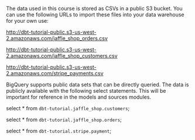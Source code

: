 The data used in this course is stored as CSVs in a public S3 bucket. You can use the following URLs to import these files into your data warehouse for your own use:

http://dbt-tutorial-public.s3-us-west-2.amazonaws.com/jaffle_shop_orders.csv

http://dbt-tutorial-public.s3-us-west-2.amazonaws.com/jaffle_shop_customers.csv

http://dbt-tutorial-public.s3-us-west-2.amazonaws.com/stripe_payments.csv


BigQuery supports public data sets that can be directly queried. The data is publicly available with the following select statements. This will be important for reference in the models and sources modules.


select * from `dbt-tutorial.jaffle_shop.customers`;

select * from `dbt-tutorial.jaffle_shop.orders`;

select * from `dbt-tutorial.stripe.payment`;